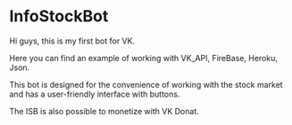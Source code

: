 # InfoStockBot

Hi guys, this is my first bot for VK. 

Here you can find an example of working with VK_API, FireBase, Heroku, Json. 

This bot is designed for the convenience of working with the stock market and has a user-friendly interface with buttons. 

The ISB is also possible to monetize with VK Donat.
